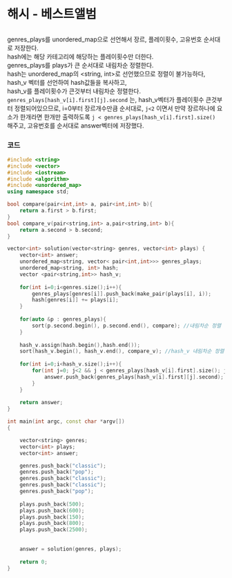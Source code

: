 # 해시 - 베스트앨범

##
genres_plays를 unordered_map으로 선언해서 장르, 플레이횟수, 고유번호 순서대로 저장한다.  
hash에는 해당 카테고리에 해당하는 플레이횟수만 더한다.  
genres_plays를 plays가 큰 순서대로 내림차순 정렬한다.  
hash는 unordered_map의 <string, int>로 선언했으므로 정렬이 불가능하다, hash_v 벡터를 선언하여 hash값들을 복사하고,  
hash_v를 플레이횟수가 큰것부터 내림차순 정렬한다.  
`genres_plays[hash_v[i].first][j].second` 는, hash_v벡터가 플레이횟수 큰것부터 정렬되어있으므로, i=0부터 장르개수만큼 순서대로, `j<2` 이면서 만약 장르하나에 요소가 한개라면 한개만 출력하도록 `j < genres_plays[hash_v[i].first].size()`  
해주고, 고유번호를 순서대로 answer벡터에 저장했다.


### 코드

```c++
#include <string>
#include <vector>
#include <iostream>
#include <algorithm>
#include <unordered_map>
using namespace std;

bool compare(pair<int,int> a, pair<int,int> b){
    return a.first > b.first;
}
bool compare_v(pair<string,int> a,pair<string,int> b){
    return a.second > b.second;
}

vector<int> solution(vector<string> genres, vector<int> plays) {
    vector<int> answer;
    unordered_map<string, vector< pair<int,int>>> genres_plays;
    unordered_map<string, int> hash;
    vector <pair<string,int>> hash_v;
    
    for(int i=0;i<genres.size();i++){
        genres_plays[genres[i]].push_back(make_pair(plays[i], i));
        hash[genres[i]] += plays[i];
    }
    
    for(auto &p : genres_plays){
        sort(p.second.begin(), p.second.end(), compare); //내림차순 정렬
    }
    
    hash_v.assign(hash.begin(),hash.end());
    sort(hash_v.begin(), hash_v.end(), compare_v); //hash_v 내림차순 정렬
    
    for(int i=0;i<hash_v.size();i++){
        for(int j=0; j<2 && j < genres_plays[hash_v[i].first].size(); j++){
            answer.push_back(genres_plays[hash_v[i].first][j].second);
        }
    }
    
    return answer;
}

int main(int argc, const char *argv[])
{

    vector<string> genres;
    vector<int> plays;
    vector<int> answer;

    genres.push_back("classic");
    genres.push_back("pop");
    genres.push_back("classic");
    genres.push_back("classic");
    genres.push_back("pop");
    
    plays.push_back(500);
    plays.push_back(600);
    plays.push_back(150);
    plays.push_back(800);
    plays.push_back(2500);
    
    
    answer = solution(genres, plays);
    
    return 0;
}


```
